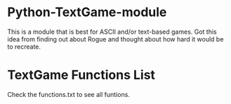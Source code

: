 # Python-TextGame-module
This is a module that is best for ASCII and/or text-based games. Got this idea from finding out about Rogue and thought about how hard it would be to recreate.
# TextGame Functions List
Check the functions.txt to see all funtions.
